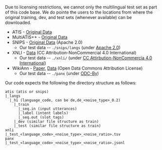 Due to licensing restrictions, we cannot only the multilingual test set as part of this code base.
We do pointe the users to the locations from where the original training, dev, and test sets (whenever available) can be downloaded.

- ATIS - [Original Data](https://github.com/howl-anderson/ATIS_dataset)
- MultiATIS++ - [Original Data](https://catalog.ldc.upenn.edu/LDC2021T04)
- SNIPS - [Original Data](https://github.com/snipsco/snips-nlu) (Apache 2.0)
  - Our test data -- `./snips/langs` (under [Apache 2.0](./snips/LICENSE))
- XNLI - [Data](https://github.com/facebookresearch/XNLI) (CC Attribution-NonCommercial 4.0 International)
  - Our test data -- `./xnli/` (under [CC Attirbution-NonCommercia 4.0 International](./xnli/LICENSE))
- WikiAnn - [Paper](https://aclanthology.org/P17-1178.pdf), [Data](https://elisa-ie.github.io/wikiann/) (Open Data Commons Attribution License)
  - Our test data -- `./panx` (under [ODC-By](./panx/LICENSE))

Our code expects the following the directory structure as follows:
```
atis (atis or snips)
|_langs
  |_hi (language_code, can be de,de_<noise_type>_0.2)
    |_train
      |_seq.in (input utterances)
      |_label (intent labels)
      |_seq.out (slot tags)
    |_dev (similar file structure as train)
    |_test (similar file structure as train)
xnli
|_test_<language_code>_<noise_type>_<noise_ratio>.tsv
panx
|_test_<language_code>_<noise_type>_<noise_ratio>.jsonl
```
